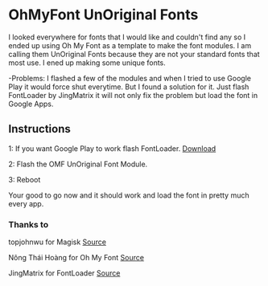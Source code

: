 # OhMyFont UnOriginal Fonts

I looked everywhere for fonts that I would like and couldn't find any so I ended up using Oh My Font as a template to make the font modules. I am calling  them UnOriginal Fonts because they are not your standard fonts that most use. I ened up making some unique fonts.

-Problems: I flashed a few of the modules and when I tried to use Google Play it would force shut everytime. But I found a solution for it. Just flash FontLoader by JingMatrix it will not only fix the problem but load the font in Google Apps. 

## Instructions

1: If you want Google Play to work flash FontLoader. [Download](https://github.com/Whyme3/Oh-My-Font-UnOriginal-Fonts-Magisk-Modules/raw/refs/heads/main/FontLoader/FontLoader.zip)

2: Flash the OMF UnOriginal Font Module.

3: Reboot

Your good to go now and it should work and load the font in pretty much every app.

### Thanks to  
topjohnwu for Magisk [Source](https://github.com/topjohnwu/Magisk)

Nông Thái Hoàng for Oh My Font [Source](https://gitlab.com/nongthaihoang/oh_my_font)

JingMatrix for  FontLoader [Source](https://github.com/JingMatrix/FontLoader)
 